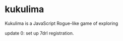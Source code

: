 kukulima
========

Kukulima is a JavaScript Rogue-like game of exploring 

update 0: set up 7drl registration.

